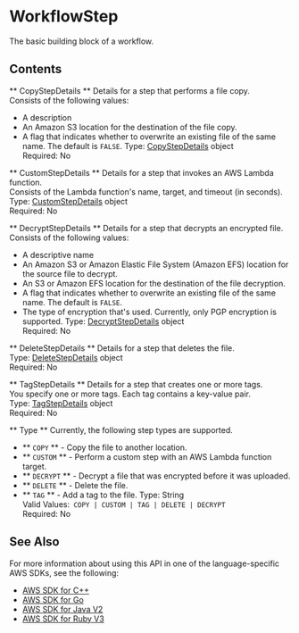 # WorkflowStep<a name="API_WorkflowStep"></a>

The basic building block of a workflow\.

## Contents<a name="API_WorkflowStep_Contents"></a>

 ** CopyStepDetails **   <a name="TransferFamily-Type-WorkflowStep-CopyStepDetails"></a>
Details for a step that performs a file copy\.  
 Consists of the following values:   
+ A description
+ An Amazon S3 location for the destination of the file copy\.
+ A flag that indicates whether to overwrite an existing file of the same name\. The default is `FALSE`\.
Type: [CopyStepDetails](API_CopyStepDetails.md) object  
Required: No

 ** CustomStepDetails **   <a name="TransferFamily-Type-WorkflowStep-CustomStepDetails"></a>
Details for a step that invokes an AWS Lambda function\.  
Consists of the Lambda function's name, target, and timeout \(in seconds\)\.   
Type: [CustomStepDetails](API_CustomStepDetails.md) object  
Required: No

 ** DecryptStepDetails **   <a name="TransferFamily-Type-WorkflowStep-DecryptStepDetails"></a>
Details for a step that decrypts an encrypted file\.  
Consists of the following values:  
+ A descriptive name
+ An Amazon S3 or Amazon Elastic File System \(Amazon EFS\) location for the source file to decrypt\.
+ An S3 or Amazon EFS location for the destination of the file decryption\.
+ A flag that indicates whether to overwrite an existing file of the same name\. The default is `FALSE`\.
+ The type of encryption that's used\. Currently, only PGP encryption is supported\.
Type: [DecryptStepDetails](API_DecryptStepDetails.md) object  
Required: No

 ** DeleteStepDetails **   <a name="TransferFamily-Type-WorkflowStep-DeleteStepDetails"></a>
Details for a step that deletes the file\.  
Type: [DeleteStepDetails](API_DeleteStepDetails.md) object  
Required: No

 ** TagStepDetails **   <a name="TransferFamily-Type-WorkflowStep-TagStepDetails"></a>
Details for a step that creates one or more tags\.  
You specify one or more tags\. Each tag contains a key\-value pair\.  
Type: [TagStepDetails](API_TagStepDetails.md) object  
Required: No

 ** Type **   <a name="TransferFamily-Type-WorkflowStep-Type"></a>
 Currently, the following step types are supported\.   
+  ** `COPY` ** \- Copy the file to another location\.
+  ** `CUSTOM` ** \- Perform a custom step with an AWS Lambda function target\.
+  ** `DECRYPT` ** \- Decrypt a file that was encrypted before it was uploaded\.
+  ** `DELETE` ** \- Delete the file\.
+  ** `TAG` ** \- Add a tag to the file\.
Type: String  
Valid Values:` COPY | CUSTOM | TAG | DELETE | DECRYPT`   
Required: No

## See Also<a name="API_WorkflowStep_SeeAlso"></a>

For more information about using this API in one of the language\-specific AWS SDKs, see the following:
+  [AWS SDK for C\+\+](https://docs.aws.amazon.com/goto/SdkForCpp/transfer-2018-11-05/WorkflowStep) 
+  [AWS SDK for Go](https://docs.aws.amazon.com/goto/SdkForGoV1/transfer-2018-11-05/WorkflowStep) 
+  [AWS SDK for Java V2](https://docs.aws.amazon.com/goto/SdkForJavaV2/transfer-2018-11-05/WorkflowStep) 
+  [AWS SDK for Ruby V3](https://docs.aws.amazon.com/goto/SdkForRubyV3/transfer-2018-11-05/WorkflowStep) 